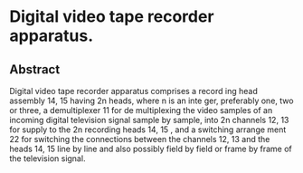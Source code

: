 # Digital video tape recorder apparatus.

## Abstract
Digital video tape recorder apparatus comprises a record ing head assembly 14, 15 having 2n heads, where n is an inte ger, preferably one, two or three, a demultiplexer 11 for de multiplexing the video samples of an incoming digital television signal sample by sample, into 2n channels 12, 13 for supply to the 2n recording heads 14, 15 , and a switching arrange ment 22 for switching the connections between the channels 12, 13 and the heads 14, 15 line by line and also possibly field by field or frame by frame of the television signal.